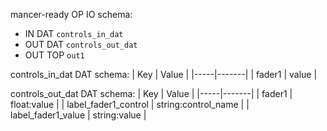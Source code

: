 mancer-ready OP IO schema:
 - IN DAT `controls_in_dat`
 - OUT DAT `controls_out_dat`
 - OUT TOP `out1`

controls_in_dat DAT schema:
| Key | Value |
|-----|-------|
| fader1 | value |

controls_out_dat DAT schema:
| Key | Value |
|-----|-------|
| fader1 | float:value |
| label_fader1_control | string:control_name |
| label_fader1_value | string:value |
